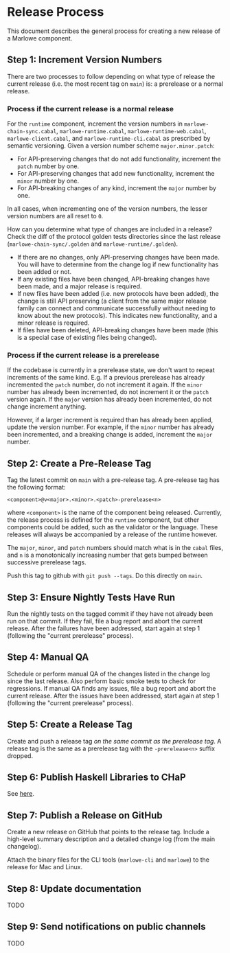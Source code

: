# Release Process

This document describes the general process for creating a new release of a
Marlowe component.

## Step 1: Increment Version Numbers

There are two processes to follow depending on what type of release the current
release (i.e. the most recent tag on `main`) is: a prerelease or a normal release.

### Process if the current release is a normal release

For the `runtime` component, increment the version numbers in
`marlowe-chain-sync.cabal`, `marlowe-runtime.cabal`, `marlowe-runtime-web.cabal`,
`marlowe-client.cabal`, and `marlowe-runtime-cli.cabal` as prescribed by semantic
versioning. Given a version number scheme `major.minor.patch`:

- For API-preserving changes that do not add functionality, increment the `patch` number by one.
- For API-preserving changes that add new functionality, increment the `minor` number by one.
- For API-breaking changes of any kind, increment the `major` number by one.

In all cases, when incrementing one of the version numbers, the lesser version
numbers are all reset to `0`.

How can you determine what type of changes are included in a release? Check the
diff of the protocol golden tests directories since the last release
(`marlowe-chain-sync/.golden` and `marlowe-runtime/.golden`).

- If there are no changes, only API-preserving changes have been made. You will
  have to determine from the change log if new functionality has been added or
  not.
- If any existing files have been changed, API-breaking changes have been made,
  and a major release is required.
- If new files have been added (i.e. new protocols have been added), the change
  is still API preserving (a client from the same major release family can
  connect and communicate successfully without needing to know about the new
  protocols). This indicates new functionality, and a minor release is
  required.
- If files have been deleted, API-breaking changes have been made (this is a
  special case of existing files being changed).

### Process if the current release is a prerelease

If the codebase is currently in a prerelease state, we don't want to repeat
increments of the same kind. E.g. If a previous prerelease has already
incremented the `patch` number, do not increment it again. If the `minor`
number has already been incremented, do not increment it or the `patch` version
again. If the `major` version has already been incremented, do not change
increment anything.

However, if a larger increment is required than has already been applied,
update the version number. For example, if the `minor` number has already been
incremented, and a breaking change is added, increment the `major` number.

## Step 2: Create a Pre-Release Tag

Tag the latest commit on `main` with a pre-release tag. A pre-release tag has
the following format:

```
<component>@v<major>.<minor>.<patch>-prerelease<n>
```

where `<component>` is the name of the component being released. Currently, the
release process is defined for the `runtime` component, but other components
could be added, such as the validator or the language. These releases will always
be accompanied by a release of the runtime however.

The `major`, `minor`, and `patch` numbers should match what is in the `cabal`
files, and `n` is a monotonically increasing number that gets bumped between
successive prerelease tags.

Push this tag to github with `git push --tags`. Do this directly on `main`.

## Step 3: Ensure Nightly Tests Have Run

Run the nightly tests on the tagged commit if they have not already been run on
that commit. If they fail, file a bug report and abort the current release.
After the failures have been addressed, start again at step 1 (following the
"current prerelease" process).

## Step 4: Manual QA

Schedule or perform manual QA of the changes listed in the change log since the
last release. Also perform basic smoke tests to check for regressions. If
manual QA finds any issues, file a bug report and abort the current release.
After the issues have been addressed, start again at step 1 (following the
"current prerelease" process).

## Step 5: Create a Release Tag

Create and push a release tag *on the same commit as the prerelease tag*.
A release tag is the same as a prerelease tag with the `-prerelease<n>` suffix
dropped.

## Step 6: Publish Haskell Libraries to CHaP

See [here](https://input-output-hk.github.io/cardano-haskell-packages/#how-to-add-a-new-package-version).

## Step 7: Publish a Release on GitHub

Create a new release on GitHub that points to the release tag. Include a
high-level summary description and a detailed change log (from the main
changelog).

Attach the binary files for the CLI tools (`marlowe-cli` and `marlowe`) to the
release for Mac and Linux.

## Step 8: Update documentation

TODO

## Step 9: Send notifications on public channels

TODO
